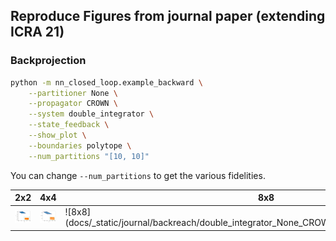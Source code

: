 ## Reproduce Figures from journal paper (extending ICRA 21)

### Backprojection

```bash
python -m nn_closed_loop.example_backward \
	--partitioner None \
	--propagator CROWN \
	--system double_integrator \
	--state_feedback \
	--show_plot \
	--boundaries polytope \
	--num_partitions "[10, 10]"
```

You can change `--num_partitions` to get the various fidelities.

2x2 | 4x4 | 8x8
------------ | ------------- | -------------
![2x2](docs/_static/journal/backreach/double_integrator_None_CROWN_polytope_8_partitions_2_2.png) | ![4x4](docs/_static/journal/backreach/double_integrator_None_CROWN_polytope_8_partitions_4_4.png) | ![8x8](docs/_static/journal/backreach/double_integrator_None_CROWN_polytope_8_partitions_8_8.png